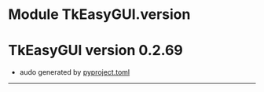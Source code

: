 # Module TkEasyGUI.version

# TkEasyGUI version 0.2.69

- audo generated by [pyproject.toml](https://github.com/kujirahand/tkeasygui-python/blob/main/pyproject.toml)

---------------------------



